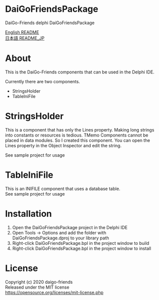 # DaiGoFriendsPackage
DaiGo-Friends delphi DaiGoFriendsPackage

[English README](README.md)  
[日本語 README_JP](README_JP.md)

# About
This is the DaiGo-Friends components that can be used in the Delphi IDE.

Currently there are two components.
* StringsHolder  
* TableIniFile

# StringsHolder

This is a component that has only the Lines property.
Making long strings into constants or resources is tedious. TMemo Components cannot be placed in data modules.
So I created this component.
You can open the Lines property in the Object Inspector and edit the string.

See sample project for usage
 
# TableIniFile

This is an INIFILE component that uses a database table.  
See sample project for usage

# Installation

1. Open the DaiGoFriendsPackage project in the Delphi IDE
2. Open Tools -> Options and add the folder with DaiGoFriendsPackage.dproj to your library path
3. Right-click DaiGoFriendsPackage.bpl in the project window to build
4. Right-click DaiGoFriendsPackage.bpl in the project window to install

# License
Copyright (c) 2020 daigo-friends  
Released under the MIT license  
https://opensource.org/licenses/mit-license.php  
